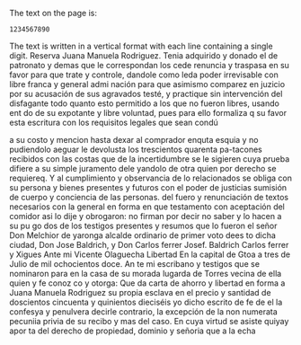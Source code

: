 The text on the page is:

```
1234567890
```

The text is written in a vertical format with each line containing a single digit.
Reserva Juana Manuela Rodriguez. Tenia adquirido y donado el de patronato y demas que le correspondan los cede renuncia y traspasa en su favor para que trate y controle, dandole como
leda poder irrevisable con libre franca y general admi nación para que asimismo comparez en juzicio por su acusación de sus agravados testé, y practique sin intervención del disfagante todo quanto esto permitido a los que no fueron libres, usando ent
do de su expotante y libre voluntad, pues para ello formaliza q
su favor esta escritura con los requisitos legales que sean condú

a su costo y mencion hasta dexar al comprador enquta esquia y no pudiendolo aeguar le devolusta los trescientos quarenta pa-tacones recibidos con las costas que de la incertidumbre se le sigieren cuya prueba difiere a su simple juramento dele
yandolo de otra quien por derecho se requiereq. Y al cumplimiento y observancia de lo relacionados se obliga con su persona y bienes presentes y futuros con el poder de justicias sumisión de cuerpo y conciencia de las personas.
del fuero y renunciación de textos necesarios con la general en forma en que testamento con aceptación del comidor asi lo dije y obrogaron: no firman por decir no saber y lo hacen a su pu go dos de los testigos presentes y resumos que lo fueron el señor
Don Melchior de yaronga alcalde ordinario de primer voto dees
to dicha ciudad, Don Jose Baldrich, y Don Carlos ferrer
Josef. Baldrich Carlos ferrer y Xigues
Ante mi Vicente Olaguecha
Libertad
En la capital de Gtoa a tres de Julio de mil ochocientos doce.
An
te mi escribano y testigos que se nominaron para en la casa de su morada lugarda de Torres vecina de ella quien y fe conoz co y otorga: Que da carta de ahorro y libertad en forma a Juana Manuela Rodriguez su propia esclava en el precio y santidad de
doscientos cincuenta y quinientos dieciséis
yo dicho escrito de fe de el la confesya y penulvera decirle
contrario, la excepción de la non numerata pecuniia privia de
su recibo y mas del caso. En cuya virtud se asiste quiyay apor
ta del derecho de propiedad, dominio y señoria que a la echa